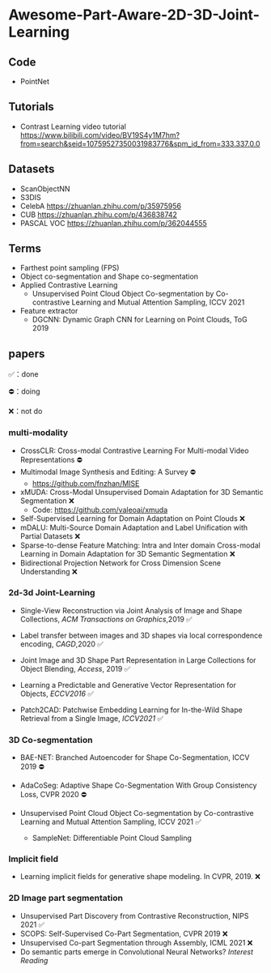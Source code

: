 # Awesome-Part-Aware-2D-3D-Joint-Learning

## Code
* PointNet

## Tutorials

* Contrast Learning video tutorial https://www.bilibili.com/video/BV19S4y1M7hm?from=search&seid=10759527350031983776&spm_id_from=333.337.0.0  

## Datasets

* ScanObjectNN 
* S3DIS
* CelebA https://zhuanlan.zhihu.com/p/35975956
* CUB https://zhuanlan.zhihu.com/p/436838742
* PASCAL VOC https://zhuanlan.zhihu.com/p/362044555

## Terms

* Farthest point sampling (FPS)
* Object co-segmentation and Shape co-segmentation
* Applied Contrastive Learning
  * Unsupervised Point Cloud Object Co-segmentation by Co-contrastive Learning and Mutual Attention Sampling, ICCV 2021 
* Feature extractor
  * DGCNN: Dynamic Graph CNN for Learning on Point Clouds, ToG 2019

## papers

✅：done

⛔️：doing

❌：not do

### multi-modality
* CrossCLR: Cross-modal Contrastive Learning For Multi-modal Video Representations ⛔️
* Multimodal Image Synthesis and Editing: A Survey ⛔️
  * https://github.com/fnzhan/MISE  
* xMUDA: Cross-Modal Unsupervised Domain Adaptation for 3D Semantic Segmentation ❌
  * Code: https://github.com/valeoai/xmuda
* Self-Supervised Learning for Domain Adaptation on Point Clouds ❌
* mDALU: Multi-Source Domain Adaptation and Label Unification with Partial Datasets ❌
* Sparse-to-dense Feature Matching: Intra and Inter domain Cross-modal Learning in Domain Adaptation for 3D Semantic Segmentation ❌
* Bidirectional Projection Network for Cross Dimension Scene Understanding ❌



### 2d-3d Joint-Learning

* Single-View Reconstruction via Joint Analysis of Image and Shape Collections, *ACM Transactions on Graphics*,2019 ✅

* Label transfer between images and 3D shapes via local correspondence encoding, *CAGD*,2020 ✅

* Joint Image and 3D Shape Part Representation in Large Collections for Object Blending, *Access*, 2019 ✅

* Learning a Predictable and Generative Vector Representation for Objects, *ECCV2016* ✅

* Patch2CAD: Patchwise Embedding Learning for In-the-Wild Shape Retrieval from a Single Image, *ICCV2021* ✅

### 3D Co-segmentation

* BAE-NET: Branched Autoencoder for Shape Co-Segmentation, ICCV 2019 ⛔️
* AdaCoSeg: Adaptive Shape Co-Segmentation With Group Consistency Loss, CVPR 2020 ⛔️

* Unsupervised Point Cloud Object Co-segmentation by Co-contrastive Learning and Mutual Attention Sampling, ICCV 2021 ✅
  * SampleNet: Differentiable Point Cloud Sampling



### Implicit field

* Learning implicit fields for generative shape modeling. In CVPR, 2019. ❌

### 2D Image part segmentation

* Unsupervised Part Discovery from Contrastive Reconstruction, NIPS 2021 ✅
* SCOPS: Self-Supervised Co-Part Segmentation, CVPR 2019 ❌
* Unsupervised Co-part Segmentation through Assembly, ICML 2021 ❌
* Do semantic parts emerge in Convolutional Neural Networks? _Interest Reading_



